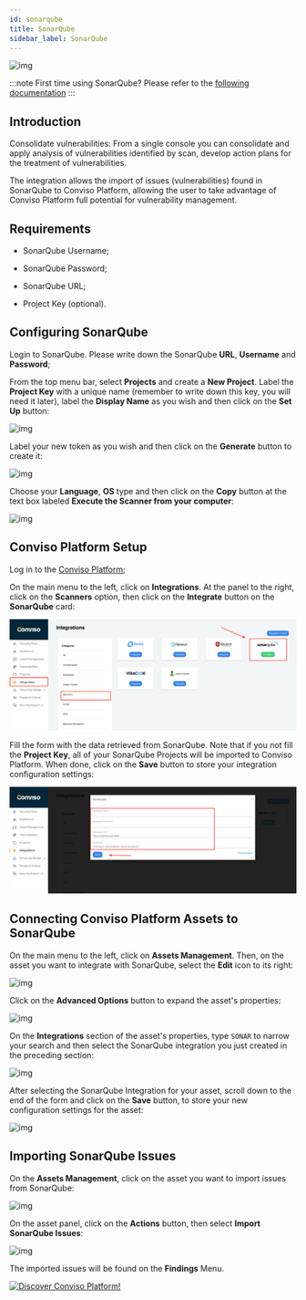 ```yaml
---
id: sonarqube
title: SonarQube
sidebar_label: SonarQube
---
```


<div style={{textAlign: 'center'}}>

![img](../../../static/img/sonarqube.png)

</div>

:::note
First time using SonarQube? Please refer to the [following documentation](https://docs.sonarqube.org/latest/)
:::

## Introduction

Consolidate vulnerabilities: From a single console you can consolidate and apply analysis of vulnerabilities identified by scan, develop action plans for the treatment of vulnerabilities.

The integration allows the import of issues (vulnerabilities) found in SonarQube to Conviso Platform, allowing the user to take advantage of Conviso Platform full potential for vulnerability management.

## Requirements

- SonarQube Username;

- SonarQube Password;

- SonarQube URL;

- Project Key (optional).

## Configuring SonarQube

Login to SonarQube. Please write down the SonarQube **URL**, **Username** and **Password**;

From the top menu bar, select **Projects** and create a **New Project**. Label the **Project Key** with a unique name (remember to write down this key, you will need it later), label the **Display Name** as you wish and then click on the **Set Up** button:

<div style={{textAlign: 'center'}}>

![img](../../../static/img/sonarqube-img1.png)

</div>

Label your new token as you wish and then click on the **Generate** button to create it:

<div style={{textAlign: 'center'}}>

![img](../../../static/img/sonarqube-img2.png)

</div>

Choose your **Language**, **OS** type and then click on the **Copy** button at the text box labeled **Execute the Scanner from your computer**:

<div style={{textAlign: 'center'}}>

![img](../../../static/img/sonarqube-img3.png)

</div>

## Conviso Platform Setup

Log in to the [Conviso Platform](https://app.convisoappsec.com);

On the main menu to the left, click on **Integrations**. At the panel to the right, click on the **Scanners** option, then click on the **Integrate** button on the **SonarQube** card:

<div style={{textAlign: 'center'}}>

![img](../../../static/img/sonarqube-img4.png)

</div>

Fill the form with the data retrieved from SonarQube. Note that if you not fill the **Project Key**, all of your SonarQube Projects will be imported to Conviso Platform. When done, click on the **Save** button to store your integration configuration settings:

<div style={{textAlign: 'center'}}>

![img](../../../static/img/sonarqube-img5.png)

</div>

## Connecting Conviso Platform Assets to SonarQube

On the main menu to the left, click on **Assets Management**. Then, on the asset you want to integrate with SonarQube, select the **Edit** icon to its right: 

<div style={{textAlign: 'center'}}>

![img](../../../static/img/sonarqube-img6.png)

</div>

Click on the **Advanced Options** button to expand the asset's properties:

<div style={{textAlign: 'center'}}>

![img](../../../static/img/sonarqube-img7.png)

</div>

On the **Integrations** section of the asset's properties, type ```SONAR``` to narrow your search and then select the SonarQube integration you just created in the preceding section:

<div style={{textAlign: 'center'}}>

![img](../../../static/img/sonarqube-img8.png)

</div>

After selecting the SonarQube Integration for your asset, scroll down to the end of the form and click on the **Save** button, to store your new configuration settings for the asset:

<div style={{textAlign: 'center'}}>

![img](../../../static/img/sonarqube-img9.png)

</div>

## Importing SonarQube Issues

On the **Assets Management**, click on the asset you want to import issues from SonarQube:

<div style={{textAlign: 'center'}}>

![img](../../../static/img/sonarqube-img10.png)

</div>

On the asset panel, click on the **Actions** button, then select **Import SonarQube Issues**:

<div style={{textAlign: 'center'}}>

![img](../../../static/img/sonarqube-img11.png)

</div>

The imported issues will be found on the **Findings** Menu.

[![Discover Conviso Platform!](https://no-cache.hubspot.com/cta/default/5613826/interactive-125788977029.png)](https://cta-service-cms2.hubspot.com/web-interactives/public/v1/track/redirect?encryptedPayload=AVxigLKtcWzoFbzpyImNNQsXC9S54LjJuklwM39zNd7hvSoR%2FVTX%2FXjNdqdcIIDaZwGiNwYii5hXwRR06puch8xINMyL3EXxTMuSG8Le9if9juV3u%2F%2BX%2FCKsCZN1tLpW39gGnNpiLedq%2BrrfmYxgh8G%2BTcRBEWaKasQ%3D&webInteractiveContentId=125788977029&portalId=5613826)